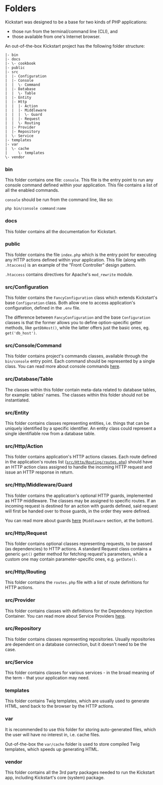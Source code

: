 # Folders

Kickstart was designed to be a base for two kinds of PHP applications:

* those run from the terminal/command line (CLI), and
* those available from one's Internet browser.

An out-of-the-box Kickstart project has the following folder structure:

```
|- bin
|- docs
|- \- cookbook
|- public
|- src
|  |- Configuration
|  |- Console
|  |  \- Command
|  |- Database
|  |  \- Table
|  |- Entity
|  |- Http
|  |  |- Action
|  |  |- Middleware
|  |  |  \- Guard
|  |  |- Request
|  |  \- Routing
|  |- Provider
|  |- Repository
|  \- Service
|- templates
|- var
|  \- cache
|     \- templates
\- vendor 
```

### bin

This folder contains one file: `console`. This file is the entry point to run any console command defined within your 
application. This file contains a list of all the enabled commands.

`console` should be run from the command line, like so: 

```shell
php bin/console command:name
```

### docs

This folder contains all the documentation for Kickstart.

### public

This folder contains the file `index.php` which is the entry point for executing any HTTP actions defined within your 
application. This file (along with `.htaccess`) is an example of the "Front Controller" design pattern.

`.htaccess` contains directives for Apache's `mod_rewrite` module.

### src/Configuration

This folder contains the `FancyConfiguration` class which extends Kickstart's base `Configuration` class. Both allow one 
to access application's configuration, defined in the `.env` file.

The difference between `FancyConfiguration` and the base `Configuration` classes is that the former allows you to define 
option-specific getter methods, like `getDbHost()`, while the latter offers just the basic ones, eg. `get('db_host')`.

### src/Console/Command

This folder contains project's commands classes, available through the `bin/console` entry point. Each command should be 
represented by a single class. You can read more about console commands [here](Console.md).

### src/Database/Table

The classes within this folder contain meta-data related to database tables, for example: tables' names. The classes
within this folder should not be instantiated.

### src/Entity

This folder contains classes representing entities, i.e. things that can be uniquely identified by a specific identifier.
An entity class could represent a single identifiable row from a database table.

### src/Http/Action

This folder contains application's HTTP actions classes. Each route defined in the application's routes list 
([`src/Http/Routing/routes.php`](../src/Http/Routing/routes.php)) should have an HTTP action class assigned to handle 
the incoming HTTP request and issue an HTTP response in return.

### src/Http/Middleware/Guard

This folder contains the application's optional HTTP guards, implemented as HTTP middleware. The classes may be assigned
to specific routes. If an incoming request is destined for an action with guards defined, said request will first be
handed over to those guards, in the order they were defined.

You can read more about guards [here](HTTP.md) (`Middleware` section, at the bottom).

### src/Http/Request

This folder contains optional classes representing requests, to be passed (as dependencies) to HTTP actions. A standard
Request class contains a generic `get()` getter method for fetching request's parameters, while a custom one may contain
parameter-specific ones, e.g. `getDate()`.

### src/Http/Routing

This folder contains the `routes.php` file with a list of route definitions for HTTP actions.

### src/Provider

This folder contains classes with definitions for the Dependency Injection Container. You can read more about Service
Providers [here](Service_Providers.md).

### src/Repository

This folder contains classes representing repositories. Usually repositories are dependent on a database connection,
but it doesn't need to be the case.

### src/Service

This folder contains classes for various services - in the broad meaning of the term - that your application may need.

### templates

This folder contains Twig templates, which are usually used to generate HTML, send back to the browser by the HTTP actions.

### var

It is recommended to use this folder for storing auto-generated files, which the user will have no interest in, i.e. 
cache files.

Out-of-the-box the `var/cache` folder is used to store compiled Twig templates, which speeds up generating HTML.

### vendor

This folder contains all the 3rd party packages needed to run the Kickstart app, including Kickstart's core (system) 
package.

